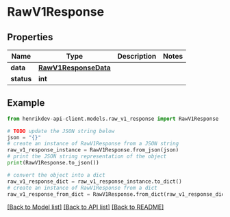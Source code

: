 # RawV1Response


## Properties

Name | Type | Description | Notes
------------ | ------------- | ------------- | -------------
**data** | [**RawV1ResponseData**](RawV1ResponseData.md) |  | 
**status** | **int** |  | 

## Example

```python
from henrikdev-api-client.models.raw_v1_response import RawV1Response

# TODO update the JSON string below
json = "{}"
# create an instance of RawV1Response from a JSON string
raw_v1_response_instance = RawV1Response.from_json(json)
# print the JSON string representation of the object
print(RawV1Response.to_json())

# convert the object into a dict
raw_v1_response_dict = raw_v1_response_instance.to_dict()
# create an instance of RawV1Response from a dict
raw_v1_response_from_dict = RawV1Response.from_dict(raw_v1_response_dict)
```
[[Back to Model list]](../README.md#documentation-for-models) [[Back to API list]](../README.md#documentation-for-api-endpoints) [[Back to README]](../README.md)


